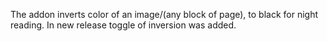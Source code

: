 The addon inverts color of an image/(any block of page), to black for night reading.
 In new release toggle of inversion was added. 
